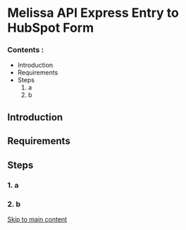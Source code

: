 <h1> Melissa API Express Entry to HubSpot Form

### Contents : 
- Introduction
- Requirements
- Steps
  1. a
  2. b

## Introduction

## Requirements

## Steps
### 1. a
### 2. b
<div id="pst-skip-link" class="skip-link d-print-none"><a href="#main-content">Skip to main content</a></div>
